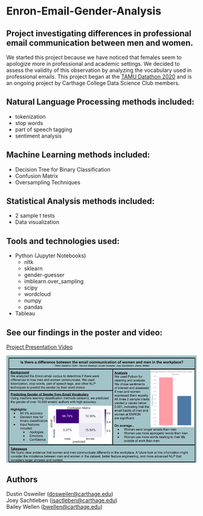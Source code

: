# Enron-Email-Gender-Analysis
## Project investigating differences in professional email communication between men and women.  

We started this project because we have noticed that females seem to apologize more in professional and academic settings. We decided to assess the validity of this observation by analyzing the vocabulary used in professional emails. This project began at the [TAMU Datathon 2020](https://tamudatathon.com/) and is an ongoing project by Carthage College Data Science Club members.  

  
## Natural Language Processing methods included:  
* tokenization  
* stop words 
* part of speech tagging  
* sentiment analysis  
 
## Machine Learning methods included:  
* Decision Tree for Binary Classification  
* Confusion Matrix  
* Oversampling Techniques  

## Statistical Analysis methods included:  
* 2 sample t tests  
* Data visualization  

## Tools and technologies used:  
* Python (Jupyter Notebooks)  
    * nltk  
    * sklearn  
    * gender-guesser
    * imblearn.over_sampling  
    * scipy  
    * wordcloud  
    * numpy  
    * pandas  
* Tableau  

## See our findings in the poster and video:  

[Project Presentation Video](https://www.youtube.com/watch?v=OcqLI3W5q8c&feature=emb_logo&ab_channel=DustinOsweiler)

!["Enron_Gender_Poster"](enron_gender_poster.jpg)  


## Authors  
Dustin Osweiler (dosweiler@carthage.edu)  
Joey Sachtleben (jsactleben@carthage.edu)  
Bailey Wellen (bwellen@carthage.edu)  

